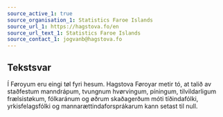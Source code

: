 ```yaml
---
source_active_1: true
source_organisation_1: Statistics Faroe Islands
source_url_1: https://hagstova.fo/en
source_url_text_1: Statistics Faroe Islands
source_contact_1: jogvanb@hagstova.fo
---
```

## Tekstsvar  
Í Føroyum eru eingi tøl fyri hesum. Hagstova Føroyar metir tó, at talið av staðfestum manndrápum, tvungnum hvørvingum, píningum, tilvildarligum frælsistøkum, fólkaránum og øðrum skaðagerðum móti tíðindafólki, yrkisfelagsfólki og mannarættindaforsprákarum kann setast til null.
